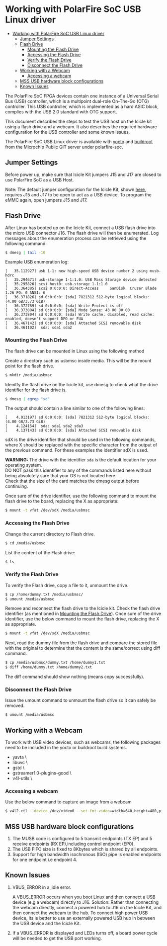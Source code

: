 # Working with PolarFire SoC USB Linux driver

- [Working with PolarFire SoC USB Linux driver](#working-with-polarfire-soc-usb-linux-driver)
  - [Jumper Settings](#jumper-settings)
  - [Flash Drive](#flash-drive)
    - [Mounting the Flash Drive](#mounting-the-flash-drive)
    - [Accessing the Flash Drive](#accessing-the-flash-drive)
    - [Verify the Flash Drive](#verify-the-flash-drive)
    - [Disconnect the Flash Drive](#disconnect-the-flash-drive)
  - [Working with a Webcam](#working-with-a-webcam)
    - [Accessing a webcam](#accessing-a-webcam)
  - [MSS USB hardware block configurations](#mss-usb-hardware-block-configurations)
  - [Known Issues](#known-issues)

The PolarFire SoC FPGA devices contain one instance of a Universal Serial Bus (USB) controller, which is a multipoint dual-role On-The-Go (OTG) controller. This USB controller, which is implemented as a hard ASIC block, complies with the USB 2.0 standard with OTG support.

This document describes the steps to test the USB host on the Icicle kit using a flash drive and a webcam. It also describes the required hardware configuration for the USB controller and some known issues.

The PolarFire SoC USB Linux driver is available with [yocto](https://github.com/polarfire-soc/meta-polarfire-soc-yocto-bsp) and [buildroot](https://github.com/polarfire-soc/polarfire-soc-buildroot-sdk) from the Microchip Public GIT server under polarfire-soc.

<a name="jumper-settings"></a>

## Jumper Settings

Before power up, make sure that Icicle Kit jumpers J15 and J17 are closed to use PolarFire SoC as a USB Host.

Note: The default jumper configuration for the Icicle Kit, shown [here](https://github.com/polarfire-soc/polarfire-soc-documentation/blob/master/boards/mpfs-icicle-kit-es/updating-icicle-kit/updating-icicle-kit-design-and-linux.md), requires J15 and J17 to be open to act as a USB device. To program the eMMC again, open jumpers J15 and J17.

<a name="flash-drive"></a>

## Flash Drive

After Linux has booted up on the Icicle Kit, connect a USB flash drive into the micro USB connector J16. The flash drive will then be enumerated. Log messages about the enumeration process can be retrieved using the following command:

```sh
$ dmesg | tail -10
```

Example USB enumeration log:

```text
[   35.112927] usb 1-1: new high-speed USB device number 2 using musb-hdrc
[   35.294671] usb-storage 1-1:1.0: USB Mass Storage device detected
[   35.295826] scsi host0: usb-storage 1-1:1.0
[   36.364385] scsi 0:0:0:0: Direct-Access     SanDisk  Cruzer Blade     1.26 PQ: 0 ANSI: 6
[   36.371826] sd 0:0:0:0: [sda] 7821312 512-byte logical blocks: (4.00 GB/3.73 GiB)
[   36.372789] sd 0:0:0:0: [sda] Write Protect is off
[   36.373084] sd 0:0:0:0: [sda] Mode Sense: 43 00 00 00
[   36.373804] sd 0:0:0:0: [sda] Write cache: disabled, read cache: enabled, doesn't support DPO or FUA
[   36.467142] sd 0:0:0:0: [sda] Attached SCSI removable disk
[   36.461102]  sda: sda1 sda2
```

<a name="mounting-the-flash-drive"></a>

### Mounting the Flash Drive

The flash drive can be mounted in Linux using the following method

Create a directory such as usbmsc inside media. This will be the mount point for the flash drive.

```sh
$ mkdir /media/usbmsc
```

Idenitfy the flash drive on the Icicle kit, use dmesg to check what the drive identifier for the flash drive is.

```sh
$ dmesg | egrep "sd"
```

The output should contain a line similar to one of the following lines:

```text
[    4.013197] sd 0:0:0:0: [sda] 7821312 512-byte logical blocks: (4.00 GB/3.73 GiB)
[    4.124154]  sda: sda1 sda2 sda3
[    4.137143] sd 0:0:0:0: [sda] Attached SCSI removable disk
```

sdX is the drive identifier that should be used in the following commands, where X should be replaced with the specific character from the output of the previous command.
For these examples the identifier sdX is used.

**WARNING:**
    The drive with the identifier `sda` is the default location for your operating system.  
    DO NOT pass this identifier to any of the commands listed here without being absolutely sure that your OS is not located here.  
    Check that the size of the card matches the dmesg output before continuing.  

Once sure of the drive identifier, use the following command to mount the flash drive to the board, replacing the X as appropriate:

```sh
$ mount -t vfat /dev/sdX /media/usbmsc
```

<a name="accessing-the-flash-drive"></a>

### Accessing the Flash Drive

Change the current directory to Flash drive.

```sh
$ cd /media/usbmsc
```

List the content of the Flash drive:

```sh  
$ ls
```

<a name="verify-the-flash-drive"></a>

### Verify the Flash Drive

To verify the Flash drive, copy a file to it, unmount the drive.

```sh
$ cp /home/dummy.txt /media/usbmsc/
$ umount /media/usbmsc
```

Remove and reconnect the flash drive to the Icicle kit. Check the flash drive identifier (as mentioned in [Mounting the Flash Drive](#usb-device-mount)).
Once sure of the drive identifier, use the below command to mount the flash drive, replacing the X as appropriate.

```sh
$ mount -t vfat /dev/sdX /media/usbmsc
```

Next, read the dummy file from the flash drive and compare the stored file with the original to determine that the content is the same/correct using diff command.

```sh
$ cp /media/usbmsc/dummy.txt /home/dummy1.txt
$ diff /home/dummy.txt /home/dummy2.txt
```

The diff command should show nothing (means copy successfully).

<a name="disconnect-the-flash-drive"></a>

### Disconnect the Flash Drive

Issue the umount command to unmount the flash drive so it can safely be removed.

```sh
$ umount /media/usbmsc
```

<a name="working-with-a-webcam"></a>

## Working with a Webcam

To work with USB video devices, such as webcams, the following packages need to be included in the yocto or buildroot build systems.

- yavta \
- libuvc \
- gstd \
- gstreamer1.0-plugins-good \
- v4l-utils \

<a name="accessing-a-webcam"></a>

### Accessing a webcam

Use the below command to capture an image from a webcam

```sh
$ v4l2-ctl --device /dev/video0 --set-fmt-video=width=640,height=480,pixelformat=MJPG --stream-mmap=3 --stream-count=100 --stream-to=stream.vid
```

<a name="mss-usb-hardware-block-configurations"></a>

## MSS USB hardware block configurations

1. The MUSB code is configured to 5 transmit endpoints (TX EP) and 5 receive endpoints (RX EP),including control endpoint (EP0).
2. The USB FIFO size is fixed to 8Kbytes which is shared by all endpoints.
3. Support for high bandwidth isochronous (ISO) pipe is enabled endpoints for one endpoint i.e endpoint 4.

<a name="known-issues"></a>

## Known Issues

1. VBUS_ERROR in a_idle error.

    A VBUS_ERROR occurs when you boot Linux and then connect a USB device (e.g a webcam) directly to J16.
    Solution:
    Rather than connecting the webcam directly, connect a powered hub to J16 on the Icicle Kit, and then connect the webcam to the hub.
    To connect high power USB device, its is better to use an externally powered USB hub in between the USB device and the Icicle Kit.

2. If a VBUS_ERROR is displayed and LEDs turns off, a board power cycle will be needed to get the USB port working.
